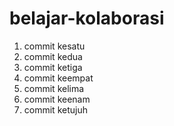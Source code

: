# belajar-kolaborasi
1. commit kesatu<br>
2. commit kedua<br>
3. commit ketiga<br>
4. commit keempat<br>
5. commit kelima<br>
6. commit keenam<br>
7. commit ketujuh
